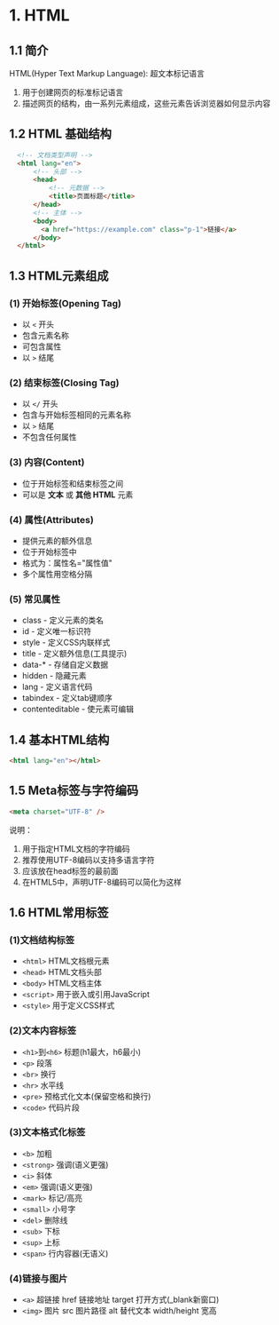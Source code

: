 # 1. HTML

## 1.1 简介

HTML(Hyper Text Markup Language): 超文本标记语言

1. 用于创建网页的标准标记语言
2. 描述网页的结构，由一系列元素组成，这些元素告诉浏览器如何显示内容

## 1.2 HTML 基础结构

```html
  <!-- 文档类型声明 -->
  <html lang="en">
      <!-- 头部 -->
      <head>
          <!-- 元数据 -->
          <title>页面标题</title>
      </head>
      <!-- 主体 -->
      <body>
        <a href="https://example.com" class="p-1">链接</a>
      </body>
  </html>
```

## 1.3 HTML元素组成

### (1) 开始标签(Opening Tag)

- 以 `<` 开头
- 包含元素名称
- 可包含属性
- 以 `>` 结尾

### (2) 结束标签(Closing Tag)

- 以 `</` 开头
- 包含与开始标签相同的元素名称
- 以 `>` 结尾
- 不包含任何属性

### (3) 内容(Content)

- 位于开始标签和结束标签之间
- 可以是 **文本** 或 **其他 HTML** 元素

### (4) 属性(Attributes)

- 提供元素的额外信息
- 位于开始标签中
- 格式为：属性名="属性值"
- 多个属性用空格分隔

### (5) 常见属性

- class - 定义元素的类名
- id - 定义唯一标识符
- style - 定义CSS内联样式
- title - 定义额外信息(工具提示)
- data-* - 存储自定义数据
- hidden - 隐藏元素
- lang - 定义语言代码
- tabindex - 定义tab键顺序
- contenteditable - 使元素可编辑

## 1.4 基本HTML结构

```html
<html lang="en"></html>
```

## 1.5 Meta标签与字符编码

```html
<meta charset="UTF-8" />
```

说明：
1. 用于指定HTML文档的字符编码
2. 推荐使用UTF-8编码以支持多语言字符
3. 应该放在head标签的最前面
4. 在HTML5中，声明UTF-8编码可以简化为这样

## 1.6 HTML常用标签

### (1)文档结构标签

- ``<html>`` HTML文档根元素
- ``<head>`` HTML文档头部
- ``<body>`` HTML文档主体
- ``<script>`` 用于嵌入或引用JavaScript
- ``<style>`` 用于定义CSS样式

### (2)文本内容标签

- ``<h1>``到``<h6>`` 标题(h1最大，h6最小)
- ``<p>`` 段落
- ``<br>`` 换行
- ``<hr>`` 水平线
- ``<pre>`` 预格式化文本(保留空格和换行)
- ``<code>`` 代码片段

### (3)文本格式化标签

- ``<b>`` 加粗
- ``<strong>`` 强调(语义更强)
- ``<i>`` 斜体
- ``<em>`` 强调(语义更强)
- ``<mark>`` 标记/高亮
- ``<small>`` 小号字
- ``<del>`` 删除线
- ``<sub>`` 下标
- ``<sup>`` 上标
- ``<span>`` 行内容器(无语义)

### (4)链接与图片

- ``<a>`` 超链接
  href 链接地址
  target 打开方式(_blank新窗口)
- ``<img>`` 图片
  src 图片路径
  alt 替代文本
  width/height 宽高
